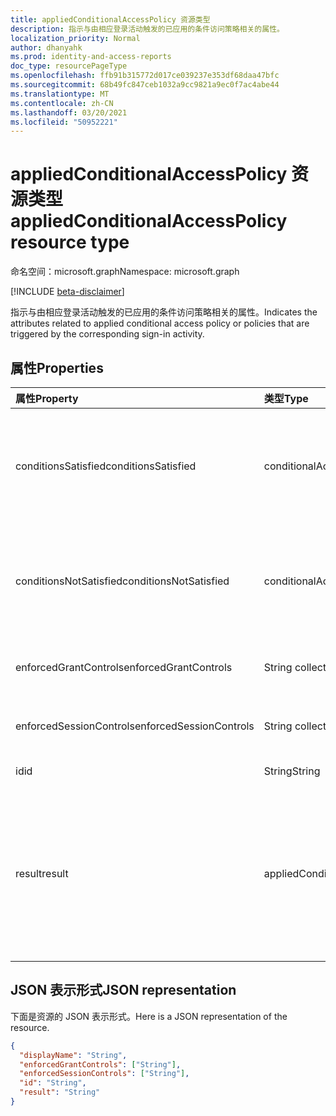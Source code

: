 ```yaml
---
title: appliedConditionalAccessPolicy 资源类型
description: 指示与由相应登录活动触发的已应用的条件访问策略相关的属性。
localization_priority: Normal
author: dhanyahk
ms.prod: identity-and-access-reports
doc_type: resourcePageType
ms.openlocfilehash: ffb91b315772d017ce039237e353df68daa47bfc
ms.sourcegitcommit: 68b49fc847ceb1032a9cc9821a9ec0f7ac4abe44
ms.translationtype: MT
ms.contentlocale: zh-CN
ms.lasthandoff: 03/20/2021
ms.locfileid: "50952221"
---
```

# <a name="appliedconditionalaccesspolicy-resource-type"></a><span data-ttu-id="a3d07-103">appliedConditionalAccessPolicy 资源类型</span><span class="sxs-lookup"><span data-stu-id="a3d07-103">appliedConditionalAccessPolicy resource type</span></span>

<span data-ttu-id="a3d07-104">命名空间：microsoft.graph</span><span class="sxs-lookup"><span data-stu-id="a3d07-104">Namespace: microsoft.graph</span></span>

[!INCLUDE [beta-disclaimer](../../includes/beta-disclaimer.md)]

<span data-ttu-id="a3d07-105">指示与由相应登录活动触发的已应用的条件访问策略相关的属性。</span><span class="sxs-lookup"><span data-stu-id="a3d07-105">Indicates the attributes related to applied conditional access policy or policies that are triggered by the corresponding sign-in activity.</span></span>

## <a name="properties"></a><span data-ttu-id="a3d07-106">属性</span><span class="sxs-lookup"><span data-stu-id="a3d07-106">Properties</span></span>

| <span data-ttu-id="a3d07-107">属性</span><span class="sxs-lookup"><span data-stu-id="a3d07-107">Property</span></span>   | <span data-ttu-id="a3d07-108">类型</span><span class="sxs-lookup"><span data-stu-id="a3d07-108">Type</span></span> |<span data-ttu-id="a3d07-109">说明</span><span class="sxs-lookup"><span data-stu-id="a3d07-109">Description</span></span>|
|:---------------|:--------|:----------|
|<span data-ttu-id="a3d07-110">conditionsSatisfied</span><span class="sxs-lookup"><span data-stu-id="a3d07-110">conditionsSatisfied</span></span>|<span data-ttu-id="a3d07-111">conditionalAccessConditions</span><span class="sxs-lookup"><span data-stu-id="a3d07-111">conditionalAccessConditions</span></span>|<span data-ttu-id="a3d07-112">引用满足的条件访问策略条件。</span><span class="sxs-lookup"><span data-stu-id="a3d07-112">Refers to the conditional access policy conditions that are satisfied.</span></span> <span data-ttu-id="a3d07-113">可取值为：`none`、`application`、`users`、`devicePlatform`、`location`、`clientType`、`signInRisk`、`userRisk`、`time`、`deviceState`、`client`。</span><span class="sxs-lookup"><span data-stu-id="a3d07-113">Possible values are: `none`, `application`, `users`, `devicePlatform`, `location`, `clientType`, `signInRisk`, `userRisk`, `time`, `deviceState`, `client`.</span></span>|
|<span data-ttu-id="a3d07-114">conditionsNotSatisfied</span><span class="sxs-lookup"><span data-stu-id="a3d07-114">conditionsNotSatisfied</span></span>|<span data-ttu-id="a3d07-115">conditionalAccessConditions</span><span class="sxs-lookup"><span data-stu-id="a3d07-115">conditionalAccessConditions</span></span>|<span data-ttu-id="a3d07-116">引用不满足的条件访问策略条件。</span><span class="sxs-lookup"><span data-stu-id="a3d07-116">Refers to the conditional access policy conditions that are not satisfied.</span></span> <span data-ttu-id="a3d07-117">可取值为：`none`、`application`、`users`、`devicePlatform`、`location`、`clientType`、`signInRisk`、`userRisk`、`time`、`deviceState`、`client`。</span><span class="sxs-lookup"><span data-stu-id="a3d07-117">Possible values are: `none`, `application`, `users`, `devicePlatform`, `location`, `clientType`, `signInRisk`, `userRisk`, `time`, `deviceState`, `client`.</span></span>|
|<span data-ttu-id="a3d07-118">enforcedGrantControls</span><span class="sxs-lookup"><span data-stu-id="a3d07-118">enforcedGrantControls</span></span>|<span data-ttu-id="a3d07-119">String collection</span><span class="sxs-lookup"><span data-stu-id="a3d07-119">String collection</span></span>|<span data-ttu-id="a3d07-120">请参阅条件访问策略强制实施的授予 (示例："需要多重身份验证") 。</span><span class="sxs-lookup"><span data-stu-id="a3d07-120">Refers to the grant controls enforced by the conditional access policy (example: “Require multi-factor authentication”).</span></span>|
|<span data-ttu-id="a3d07-121">enforcedSessionControls</span><span class="sxs-lookup"><span data-stu-id="a3d07-121">enforcedSessionControls</span></span>|<span data-ttu-id="a3d07-122">String collection</span><span class="sxs-lookup"><span data-stu-id="a3d07-122">String collection</span></span>|<span data-ttu-id="a3d07-123">引用条件访问策略强制的会话 (示例："要求应用强制执行的控件") 。</span><span class="sxs-lookup"><span data-stu-id="a3d07-123">Refers to the session controls enforced by the conditional access policy (example: “Require app enforced controls”).</span></span>|
|<span data-ttu-id="a3d07-124">id</span><span class="sxs-lookup"><span data-stu-id="a3d07-124">id</span></span>|<span data-ttu-id="a3d07-125">String</span><span class="sxs-lookup"><span data-stu-id="a3d07-125">String</span></span>|<span data-ttu-id="a3d07-126">条件访问策略的标识符。</span><span class="sxs-lookup"><span data-stu-id="a3d07-126">Identifier of the conditional access policy.</span></span>|
|<span data-ttu-id="a3d07-127">result</span><span class="sxs-lookup"><span data-stu-id="a3d07-127">result</span></span>|<span data-ttu-id="a3d07-128">appliedConditionalAccessPolicyResult</span><span class="sxs-lookup"><span data-stu-id="a3d07-128">appliedConditionalAccessPolicyResult</span></span>| <span data-ttu-id="a3d07-129">指示触发的 CA 策略的结果。</span><span class="sxs-lookup"><span data-stu-id="a3d07-129">Indicates the result of the CA policy that was triggered.</span></span> <span data-ttu-id="a3d07-130">可能的值是：、、 (Policy 未应用，因为策略条件未满足) ， (这是因为策略处于禁用状态 `success` `failure` `notApplied` `notEnabled`) 、 `unknown` `unknownFutureValue` `reportOnlySuccess` `reportOnlyFailure` `reportOnlyNotApplied``reportOnlyInterrupted`</span><span class="sxs-lookup"><span data-stu-id="a3d07-130">Possible values are: `success`, `failure`, `notApplied` (Policy isn't applied because policy conditions were not met),`notEnabled` (This is due to the policy in disabled state), `unknown`, `unknownFutureValue`, `reportOnlySuccess`, `reportOnlyFailure`, `reportOnlyNotApplied`, `reportOnlyInterrupted`</span></span>|

## <a name="json-representation"></a><span data-ttu-id="a3d07-131">JSON 表示形式</span><span class="sxs-lookup"><span data-stu-id="a3d07-131">JSON representation</span></span>

<span data-ttu-id="a3d07-132">下面是资源的 JSON 表示形式。</span><span class="sxs-lookup"><span data-stu-id="a3d07-132">Here is a JSON representation of the resource.</span></span>

<!-- {
  "blockType": "resource",
  "optionalProperties": [
  ],
  "@odata.type": "microsoft.graph.appliedConditionalAccessPolicy"
}-->

```json
{
  "displayName": "String",
  "enforcedGrantControls": ["String"],
  "enforcedSessionControls": ["String"],
  "id": "String",
  "result": "String"
}
```

<!-- uuid: 8fcb5dbc-d5aa-4681-8e31-b001d5168d79
2015-10-25 14:57:30 UTC -->
<!-- {
  "type": "#page.annotation",
  "description": "appliedConditionalAccessPolicy resource",
  "keywords": "",
  "section": "documentation",
  "tocPath": ""
}-->
